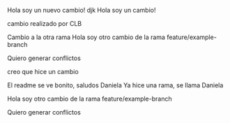 Hola soy un nuevo cambio! djk
Hola soy un cambio!

cambio realizado por CLB

Cambio a la otra rama
Hola soy otro cambio de la rama feature/example-branch

Quiero generar conflictos 

creo que hice un cambio


El readme se ve bonito, saludos Daniela
Ya hice una rama, se llama Daniela

Hola soy otro cambio de la rama feature/example-branch

Quiero generar conflictos 


